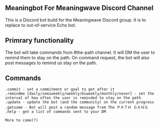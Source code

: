 ## Meaningbot For Meaningwave Discord Channel

This is a Discord bot build for the Meaningwave Discord group. It is to replace to out-of-service Echo bot.

## Primrary functionality

The bot will take commands from #the-path channel. It will DM the user to remind them to stay on the path. On command request, the bot will also post messages to remind us stay on the path.

## Commands

```
.commit - set a commitment or goal to get after it
.remindme [daily/semiweekly/weekly/biweekly/monthly/never] - set the interval of how often the user is reminded to stay on the path
.update - update the bot (and the community) on the current progress
.getsome - Bot will post a random message from The ＰＡＴＨ ＧＡＮＧ
.help - get a list of commands sent to your DM

More to come(?)
```